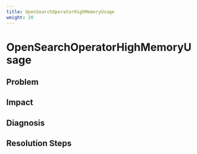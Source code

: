 ```yaml
---
title: OpenSearchOperatorHighMemoryUsage
weight: 20
---
```


# OpenSearchOperatorHighMemoryUsage

## Problem

## Impact

## Diagnosis

## Resolution Steps
